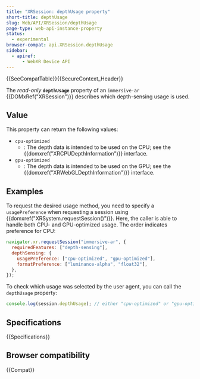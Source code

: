 ```yaml
---
title: "XRSession: depthUsage property"
short-title: depthUsage
slug: Web/API/XRSession/depthUsage
page-type: web-api-instance-property
status:
  - experimental
browser-compat: api.XRSession.depthUsage
sidebar:
  - apiref:
      - WebXR Device API
---
```


{{SeeCompatTable}}{{SecureContext_Header}}

The _read-only_ **`depthUsage`** property of an `immersive-ar`
{{DOMxRef("XRSession")}} describes which depth-sensing usage is used.

## Value

This property can return the following values:

- `cpu-optimized`
  - : The depth data is intended to be used on the CPU; see the {{domxref("XRCPUDepthInformation")}} interface.
- `gpu-optimized`
  - : The depth data is intended to be used on the GPU; see the {{domxref("XRWebGLDepthInformation")}} interface.

## Examples

To request the desired usage method, you need to specify a `usagePreference` when requesting a session using {{domxref("XRSystem.requestSession()")}}. Here, the caller is able to handle both CPU- and GPU-optimized usage. The order indicates preference for CPU:

```js
navigator.xr.requestSession("immersive-ar", {
  requiredFeatures: ["depth-sensing"],
  depthSensing: {
    usagePreference: ["cpu-optimized", "gpu-optimized"],
    formatPreference: ["luminance-alpha", "float32"],
  },
});
```

To check which usage was selected by the user agent, you can call the `depthUsage` property:

```js
console.log(session.depthUsage); // either "cpu-optimized" or "gpu-optimized"
```

## Specifications

{{Specifications}}

## Browser compatibility

{{Compat}}
